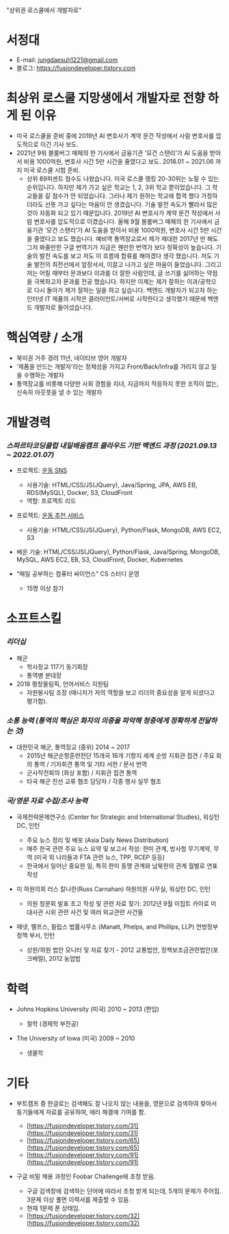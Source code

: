 "상위권 로스쿨에서 개발자로"

# 서정대
- E-mail: jungdaesuh1221@gmail.com
- 블로그: https://fusiondeveloper.tistory.com

# 최상위 로스쿨 지망생에서 개발자로 전향 하게 된 이유
- 미국 로스쿨을 준비 중에 2019년 AI 변호사가 계약 문건 작성에서 사람 변호사를 압도적으로 이긴 기사 보도.  
- 2021년 9워 블룸버그 매체의 한 기사에서 금융기관 ‘모건 스탠리’가 AI 도움을 받아서 비용 1000억원, 변호사 시간 5만 시간을 줄였다고 보도. 2018.01 ~ 2021.06 까지 미국 로스쿨 시험 준비.
  - 상위 89퍼센트 점수도 나왔습니다. 미국 로스쿨 랭킹 20-30위는 노릴 수 있는 순위입니다. 하지만 제가 가고 싶은 학교는 1, 2, 3위 학교 뿐이었습니다. 그 학교들을 갈 점수가 안 되었습니다. 그러나 제가 원하는 학교에 합격 했다 가정하더라도 선뜻 가고 싶다는 마음이 안 생겼습니다. 기술 발전 속도가 빨라서 많은 것이 자동화 되고 있기 때문입니다. 2019년 AI 변호사가 계약 문건 작성에서 사람 변호사를 압도적으로 이겼습니다. 올해 9월  블룸버그 매체의 한 기사에서 금융기관 ‘모건 스탠리’가 AI 도움을 받아서 비용 1000억원, 변호사 시간 5만 시간을 줄였다고 보도 했습니다. 예비역 통역장교로서 제가 제대한 2017년 만 해도 그저 봐줄만한  구글 번역기가 지금은 웬만한 번역가 보다 정확성이 높습니다. 기술의 발전 속도를 보고 저도 이 흐름에 합류를 해야겠다 생각 했습니다. 저도 기술 발전의 최전선에서 앞장서서, 이끌고 나가고 싶은 마음이 들었습니다. 그리고 저는 어릴 때부터 문과보다 이과를 더 잘한 사람인데, 글 쓰기를 싫어하는 약점을 극복하고자 문과를 전공 했습니다. 하지만 이제는 제가 잘하는 이과/공학으로 다시 돌아가 제가 잘하는 일을 하고 싶습니다. 백엔드 개발자가 되고자 하는 인터넷 IT 제품의 시작은 클라이언트/서버로 시작한다고 생각했기 때문에 백엔드 개발자로 들어섰습니다.

# 핵심역량 / 소개
- 북미권 거주 경려 11년, 네이티브 영어 개발자
- ‘제품을 만드는 개발자’라는 정체성을 가지고 Front/Back/Infra를 가리지 않고 일을 수행하는 개발자
- 통역장교를 비롯해 다양한 사회 경험을 지녀, 지금까지 적응하지 못한 조직이 없는, 신속히 아웃풋을 낼 수 있는 개발자

# 개발경력

### *스파르타코딩클럽 내일배움캠프 클라우드 기반 백엔드 과정 (2021.09.13 ~ 2022.01.07)*
- 프로젝트: [운동 SNS](https://github.com/heart-muscle/heart-muscle-backend)
  - 사용기술: HTML/CSS/JS(JQuery), Java/Spring, JPA, AWS EB, RDS(MySQL), Docker, S3, CloudFront
  - 역할: 프로젝트 리드

- 프로젝트: [운동 추천 서비스](https://github.com/heart-muscle/heart-muscle-flask)
  - 사용기술: HTML/CSS/JS(JQuery), Python/Flask, MongoDB, AWS EC2, S3

- 배운 기술: HTML/CSS/JS(JQuery), Python/Flask, Java/Spring, MongoDB, MySQL, AWS EC2, EB, S3, CloudFront, Docker, Kubernetes

- “매일 공부하는 컴퓨터 싸이언스” CS 스터디 운영
    - 15명 이상 참가




# 소프트스킬
### *리더십*
- 해군
  - 학사장교 117기 동기회장
  - 통역병 분대장
- 2018 평창올림픽, 언어서비스 지원팀
  - 자원봉사팀 조장 (매니저가 저의 역할을 보고 리더의 중요성을 알게 되셨다고 평가함). 



### *소통 능력 (통역의 핵심은 화자의 의중을 파악해 청중에게 정확하게 전달하는 것)*
- 대한민국 해군, 통역장교 (중위) 2014 ~ 2017
  - 2015년 해군순항훈련전단 15개국 16개 기항지 세계 순방 지휘관 접견 / 주요 회의 통역 / 기자회견 통역 및 기타 서한 / 문서 번역
  - 군사작전회의 (화상 포함) / 지휘관 접견 통역
  - 타국 해군 친선 교류 협조 담당자 / 각종 행사 실무 협조



### *국/영문 자료 수집/조사 능력*
- 국제전략문제연구소 (Center for Strategic and International Studies), 워싱턴 DC, 인턴
  - 주요 뉴스 정리 및 배포 (Asia Daily News Distribution)
  - 매주 한국 관련 주요 뉴스 요약 및 보고서 작성: 한미 관계, 방사청 무기계약, 무역 (미국 외 나라들과 FTA 관련 뉴스, TPP, RCEP 등등)
  - 한국에서 일어난 중요한 일, 특히 한미 동맹 관계와 남북한의 관계 월별로 연표 작성


- 미 하원의회 러스 칼나한(Russ Carnahan) 하원의원 사무실, 워싱턴 DC, 인턴
  - 의원 청문회 발표 초고 작성 및 관련 자료 찾기: 2012년 9월 이집트 카이로 미 대사관 시위 관련 사건 및 여러 외교관련 사건들


- 매넷, 펠프스, 필립스 법률사무소 (Manatt, Phelps, and Phillips, LLP) 연방정부정책 부서, 인턴
  - 상원/하원 법안 모니터 및 자료 찾기 - 2012 교통법안, 정책보조금관련법안(포크배럴), 2012 농업법




# 학력
- Johns Hopkins University (미국) 2010 ~ 2013 (편입)
  - 철학 (경제학 부전공)

- The University of Iowa (미국) 2009 ~ 2010
  - 생물학



# 기타
- 부트캠프 중 한글로는 검색해도 잘 나오지 않는 내용을, 영문으로 검색하여 찾아서 동기들에게 자료를 공유하여, 에러 해결에 기여를 함.
  - [https://fusiondeveloper.tistory.com/31](https://fusiondeveloper.tistory.com/31)
  - [https://fusiondeveloper.tistory.com/65](https://fusiondeveloper.tistory.com/65)
  - [https://fusiondeveloper.tistory.com/91](https://fusiondeveloper.tistory.com/91)
 
- 구글 비밀 채용 과정인 Foobar Challenge에 초청 받음.
  - 구글 검색창에 검색하는 단어에 따라서 초청 받게 되는데, 5개의 문제가 주어짐. 3문제 이상 풀면 이력서를 제출할 수 있음.
  - 현재 1문제 푼 상태임.
  - [https://fusiondeveloper.tistory.com/32](https://fusiondeveloper.tistory.com/32)


